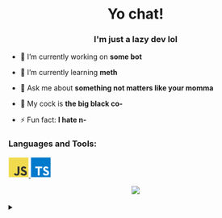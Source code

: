 <h1 align="center">Yo chat!</h1>
<h3 align="center">I'm just a lazy dev lol</h3>

- 🔭 I’m currently working on **some bot**

- 🌱 I’m currently learning **meth**

- 💬 Ask me about **something not matters like your momma**

- 🐔 My cock is **the big black co-**

- ⚡ Fun fact: **I hate n-**

<h3 align="left">Languages and Tools:</h3>
<p align="left"> <a href="https://developer.mozilla.org/en-US/docs/Web/JavaScript" target="_blank" rel="noreferrer"> <img src="https://raw.githubusercontent.com/devicons/devicon/master/icons/javascript/javascript-original.svg" alt="javascript" width="40" height="40"/> </a> <a href="https://www.typescriptlang.org/" target="_blank" rel="noreferrer"> <img src="https://raw.githubusercontent.com/devicons/devicon/master/icons/typescript/typescript-original.svg" alt="typescript" width="40" height="40"/> </a> </p>

<p align="center">
<img src="https://github-readme-streak-stats.herokuapp.com/?user=TheCrimsonPaw&theme=tokyonight">
</p>
<details>
  <summary>
